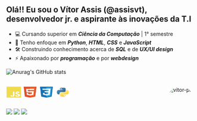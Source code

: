 ## Olá!! Eu sou o Vítor Assis (@assisvt), desenvolvedor jr. e aspirante às inovações da T.I 
- 💻 Cursando superior em ***Ciência da Computação*** | 1° semestre 
- 🌱 Tenho enfoque em ***Python***, ***HTML***, ***CSS*** e ***JavaScript***
- 🛠 Construindo conhecimento acerca de ***SQL*** e de ***UX/UI design***
- ⚡ Apaixonado por ***programação*** e por ***webdesign***

![Anurag's GitHub stats](https://github-readme-stats-sigma-five.vercel.app/api?username=assisvt&show_icons=true&theme=transparent)
<div style="display: inline_block"><br>
  <img align="center" alt="vitor-Js" height="30" width="40" src="https://raw.githubusercontent.com/devicons/devicon/master/icons/javascript/javascript-plain.svg">
  <img align="center" alt="vitor-HTML" height="30" width="40" src="https://raw.githubusercontent.com/devicons/devicon/master/icons/html5/html5-original.svg">
  <img align="center" alt="vitor-CSS" height="30" width="40" src="https://raw.githubusercontent.com/devicons/devicon/master/icons/css3/css3-original.svg">
  <img align="center" alt="vitor-Python" height="30" width="40" src="https://raw.githubusercontent.com/devicons/devicon/master/icons/python/python-original.svg">
  <img align="right" alt="vitor-pic" height="150" style="border-radius:50px;" src="https://cdn.discordapp.com/attachments/823656648508702720/1090807701556170812/rjrjrj.png">
</div>

##
<div> 
   <a href="https://www.linkedin.com/in/assisvt/" target="_blank"><img src="https://img.shields.io/badge/-LinkedIn-%230077B5?style=for-the-badge&logo=linkedin&logoColor=white" target="_blank"></a> 
   <a href="https://instagram.com/assisvt" target="_blank"><img src="https://img.shields.io/badge/-Instagram-%23E4405F?style=for-the-badge&logo=instagram&logoColor=white" target="_blank"></a>
   <a href = "mailto:contatoassisvt@gmail.com"><img src="https://img.shields.io/badge/-Gmail-%23333?style=for-the-badge&logo=gmail&logoColor=white" target="_blank"></a>
</div>
